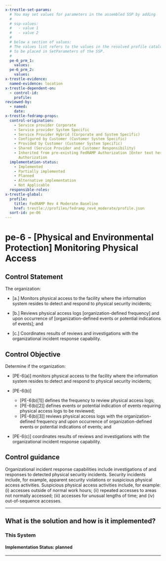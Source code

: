 ```yaml
---
x-trestle-set-params:
  # You may set values for parameters in the assembled SSP by adding
  #
  # ssp-values:
  #   - value 1
  #   - value 2
  #
  # below a section of values:
  # The values list refers to the values in the resolved profile catalog, and the ssp-values represent new values
  # to be placed in SetParameters of the SSP.
  #
  pe-6_prm_1:
    values:
  pe-6_prm_2:
    values:
x-trestle-evidence:
  named-evidence: location
x-trestle-dependent-on:
  - control-id:
    profile:
reviewed-by:
  - named:
    date:
x-trestle-fedramp-props:
  control-origination:
    - Service provider Corporate
    - Service provider System Specific
    - Service Provider Hybrid (Corporate and System Specific)
    - Configured by Customer (Customer System Specific)
    - Provided by Customer (Customer System Specific)
    - Shared (Service Provider and Customer Responsibility)
    - Inherited from pre-existing FedRAMP Authorization [Enter text here], Date of
      Authorization
  implementation-status:
    - Implemented
    - Partially implemented
    - Planned
    - Alternative implementation
    - Not Applicable
  responsible-roles:
x-trestle-global:
  profile:
    title: FedRAMP Rev 4 Moderate Baseline
    href: trestle://profiles/fedramp_rev4_moderate/profile.json
  sort-id: pe-06
---
```


# pe-6 - \[Physical and Environmental Protection\] Monitoring Physical Access

## Control Statement

The organization:

- \[a.\] Monitors physical access to the facility where the information system resides to detect and respond to physical security incidents;

- \[b.\] Reviews physical access logs [organization-defined frequency] and upon occurrence of [organization-defined events or potential indications of events]; and

- \[c.\] Coordinates results of reviews and investigations with the organizational incident response capability.

## Control Objective

Determine if the organization:

- \[PE-6(a)\] monitors physical access to the facility where the information system resides to detect and respond to physical security incidents;

- \[PE-6(b)\]

  - \[PE-6(b)[1]\] defines the frequency to review physical access logs;
  - \[PE-6(b)[2]\] defines events or potential indication of events requiring physical access logs to be reviewed;
  - \[PE-6(b)[3]\] reviews physical access logs with the organization-defined frequency and upon occurrence of organization-defined events or potential indications of events; and

- \[PE-6(c)\] coordinates results of reviews and investigations with the organizational incident response capability.

## Control guidance

Organizational incident response capabilities include investigations of and responses to detected physical security incidents. Security incidents include, for example, apparent security violations or suspicious physical access activities. Suspicious physical access activities include, for example: (i) accesses outside of normal work hours; (ii) repeated accesses to areas not normally accessed; (iii) accesses for unusual lengths of time; and (iv) out-of-sequence accesses.

______________________________________________________________________

## What is the solution and how is it implemented?

<!-- For implementation status enter one of: implemented, partial, planned, alternative, not-applicable -->

<!-- Note that the list of rules under ### Rules: is read-only and changes will not be captured after assembly to JSON -->

### This System

<!-- Add implementation prose for the main This System component for control: pe-6 -->

#### Implementation Status: planned

______________________________________________________________________
